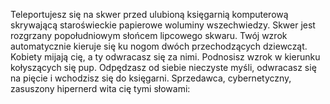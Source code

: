 Teleportujesz się na skwer przed ulubioną księgarnią komputerową skrywającą staroświeckie papierowe woluminy wszechwiedzy. Skwer jest rozgrzany popołudniowym słońcem lipcowego skwaru. Twój wzrok automatycznie kieruje się ku nogom dwóch przechodzących dziewcząt. Kobiety mijają cię, a ty odwracasz się za nimi. Podnosisz wzrok w kierunku kołyszących się pup. Odpędzasz od siebie nieczyste myśli, odwracasz się na pięcie i wchodzisz się do księgarni. Sprzedawca, cybernetyczny, zasuszony hipernerd wita cię tymi słowami:

